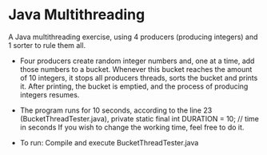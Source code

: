 # Java Multithreading
A Java multithreading exercise, using 4 producers (producing integers) and 1 sorter to rule them all.

* Four producers create random integer numbers and, one at a time, add those numbers to a bucket. Whenever this bucket reaches the amount of 10 integers, it stops all producers threads, sorts the bucket and prints it.
After printing, the bucket is emptied, and the process of producing integers resumes.

* The program runs for 10 seconds, according to the line 23 (BucketThreadTester.java),
     private static final int DURATION = 10;  // time in seconds
If you wish to change the working time, feel free to do it.

* To run: 
Compile and execute BucketThreadTester.java
